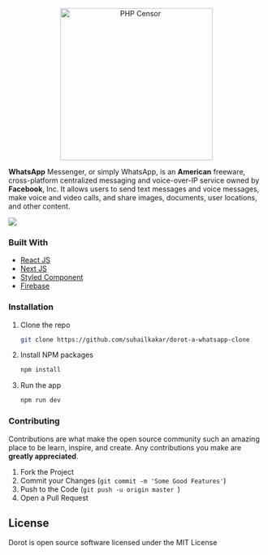 <p align="center">
    <img width="300" height="auto" src="http://pngimg.com/uploads/whatsapp/whatsapp_PNG9.png" alt="PHP Censor" />
</p>
   
**WhatsApp** Messenger, or simply WhatsApp, is an **American** freeware, cross-platform centralized messaging and voice-over-IP service owned by **Facebook**, Inc. It allows users to send text messages and voice messages, make voice and video calls, and share images, documents, user locations, and other content.

 <img src="https://i.ibb.co/PDK7mG3/screely-1616936249765.png" />




### Built With
* [React JS](https://reactjs.org)
* [Next JS](https://nextjs.org/)
* [Styled Component](https://styled-components.com/)
* [Firebase](https://firebase.google.com/)


### Installation

1. Clone the repo
   ```sh
   git clone https://github.com/suhailkakar/dorot-a-whatsapp-clone
   ```
2. Install NPM packages
   ```sh
   npm install
   ```
3. Run the app
   ```sh
   npm run dev
   ```

<!-- CONTRIBUTING -->
### Contributing

Contributions are what make the open source community such an amazing place to be learn, inspire, and create. Any contributions you make are **greatly appreciated**.

1. Fork the Project
3. Commit your Changes (`git commit -m 'Some Good Features'`)
4. Push to the Code (`git push -u origin master `)
5. Open a Pull Request

## License

Dorot is open source software licensed under the MIT License
